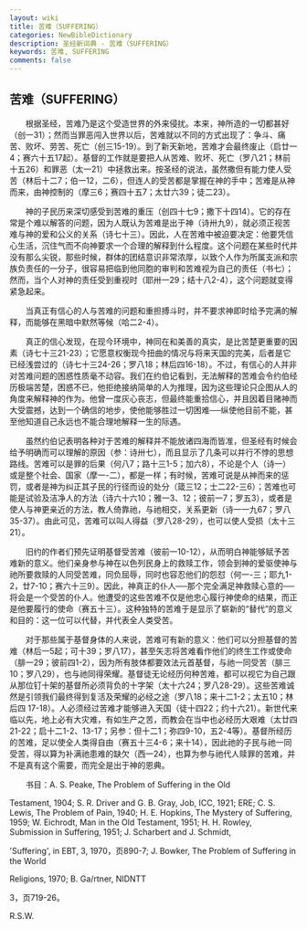 ```yaml
---
layout: wiki
title: 苦难（SUFFERING）
categories: NewBibleDictionary
description: 圣经新词典 - 苦难（SUFFERING）
keywords: 苦难, SUFFERING
comments: false
---
```


## 苦难（SUFFERING）

　　根据圣经，苦难乃是这个受造世界的外来侵扰。本来，神所造的一切都甚好（创一31）；然而当罪恶闯入世界以后，苦难就以不同的方式出现了：争斗、痛苦、败坏、劳苦、死亡（创三15-19）。到了新天新地，苦难才会最终废止（启廿一4；赛六十五17起）。基督的工作就是要把人从苦难、败坏、死亡（罗八21；林前十五26）和罪恶（太一21）中拯救出来。按圣经的说法，虽然撒但有能力使人受苦（林后十二7；伯一12，二6），但连人的受苦都是掌握在神的手中；苦难是从神而来，由神控制的（摩三6；赛四十五7；太廿六39；徒二23）。

　　神的子民历来深切感受到苦难的重压（创四十七9；撒下十四14）。它的存在常是个难以解答的问题，因为人既认为苦难是出于神（诗卅九9），就必须正视苦难与神的爱和公义的关系（诗七十三）。因此，人在苦难中被迫要决定：他要凭信心生活，沉住气而不向神要求一个合理的解释到什么程度。这个问题在某些时代并没有那么尖锐，那些时候，群体的团结意识非常浓厚，以致个人作为所属支派和宗族负责任的一分子，很容易把临到他同胞的审判和苦难视为自己的责任（书七）；然而，当个人对神的责任受到重视时（耶卅一29；结十八2-4），这个问题就变得紧急起来。

　　当真正有信心的人与苦难的问题和重担搏斗时，并不要求神即时给予完满的解释，而能够在黑暗中默然等候（哈二2-4）。

　　真正的信心发现，在现今环境中，神同在和美善的真实，是比苦楚更重要的因素（诗七十三21-23）；它愿意权衡现今扭曲的情况与将来天国的完美，后者是它已经浅尝过的（诗七十三24-26；罗八18；林后四16-18）。不过，有信心的人并非对苦难问题的困惑性质毫不动容。我们在约伯记看到，无法解释的苦难会令约伯经历极端苦楚，困惑不已，他拒绝接纳简单的人为推理，因为这些理论只企图从人的角度来解释神的作为。他曾一度灰心丧志，但最终能重拾信心，并且因着目赌神而大受震撼，达到一个确信的地步，使他能够胜过一切困难──纵使他目前不能，甚至他知道自己永远也不能合理地解释一生的际遇。

　　虽然约伯记表明各种对于苦难的解释并不能放诸四海而皆准，但圣经有时候会给予明确而可以理解的原因（参：诗卅七），而且显示了几条可以并行不悖的思想路线。苦难可以是罪的后果（何八7；路十三1-5；加六8），不论是个人（诗一）或是整个社会、国家（摩一-二），都是一样；有时候，苦难可说是从神而来的惩罚，或者是神为纠正其子民的行径而设的处分（箴三12；士二22-三6）；苦难也可能是试验及洁净人的方法（诗六十六10；雅一3、12；彼前一7；罗五3），或者是使人与神更亲近的方法，教人倚靠祂，与祂相交，关系更新（诗一一九67；罗八35-37）。由此可见，苦难可以叫人得益（罗八28-29），也可以使人受损（太十三21）。

　　旧约的作者们预先证明基督受苦难（彼前一10-12），从而明白神能够赋予苦难新的意义。他们亲身参与神在以色列民身上的救赎工作，领会到神的爱驱使神与祂所要救赎的人同受苦难，同负屈辱，同时也容忍他们的怨怼（何一-三；耶九1-2，廿7-10；赛六十三9）。因此，神真正的仆人──那个完全满足神救赎心意的──将会是一个受苦的仆人。他遭受的这些苦难不仅是他忠心履行神使命的结果，而正是他要履行的使命（赛五十三）。这种独特的苦难于是显示了崭新的“替代”的意义和目的：这一位可以代替，并代表全人类受苦。

　　对于那些属于基督身体的人来说，苦难可有新的意义：他们可以分担基督的苦难（林后一5起；可十39；罗八17），甚至矢志将苦难看作他们的终生工作或使命（腓一29；彼前四1-2），因为所有肢体都要效法元首基督，与祂一同受苦（腓三10；罗八29），也与祂同得荣耀。基督徒无论经历何种苦难，都可以视它为自己跟从那位钉十架的基督所必须背负的十字架（太十六24；罗八28-29）。这些苦难诚然是引领我们最终得到复活及荣耀的必经之途（罗八18；来十二1-2；太五10；林后四 17-18）。人必须经过苦难才能够进入天国（徒十四22；约十六21）。新世代来临以先，地上必有大灾难，有如生产之苦，而教会在当中也必经历大艰难（太廿四21-22；启十二1-2、13-17；另参：但十二1；弥四9-10，五2-4等）。基督所经历的苦难，足以使全人类得自由（赛五十三4-6；来十14），因此祂的子民与祂一同受苦，得以算为补满祂患难的缺欠（西一24），也算为参与祂代人赎罪的苦难，并不是真有这个需要，而完全是出于神的恩典。

　　书目：A. S. Peake, The Problem of Suffering in the Old

Testament, 1904; S. R. Driver and G. B. Gray, Job, ICC, 1921; ERE; C. S. Lewis, The Problem of Pain, 1940; H. E. Hopkins, The Mystery of Suffering, 1959; W. Eichrodt, Man in the Old Testament, 1951; H. H. Rowley, Submission in Suffering, 1951; J. Scharbert and J. Schmidt,

'Suffering', in EBT, 3, 1970，页890-7; J. Bowker, The Problem of Suffering in the World

Religions, 1970; B. Ga/rtner, NIDNTT

3，页719-26。

R.S.W.









